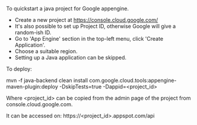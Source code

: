 To quickstart a java project for Google appengine.

* Create a new project at https://console.cloud.google.com/
* It's also possible to set up Project ID, otherwise Google will give a random-ish ID.
* Go to 'App Engine' section in the top-left menu, click 'Create Application'.
* Choose a suitable region.
* Setting up a Java application can be skipped.


To deploy:


mvn -f java-backend clean install com.google.cloud.tools:appengine-maven-plugin:deploy -DskipTests=true -Dappid=<project_id>

Where <project_id> can be copied from the admin page of the project from console.cloud.google.com.

It can be accessed on:
https://<project_id>.appspot.com/api